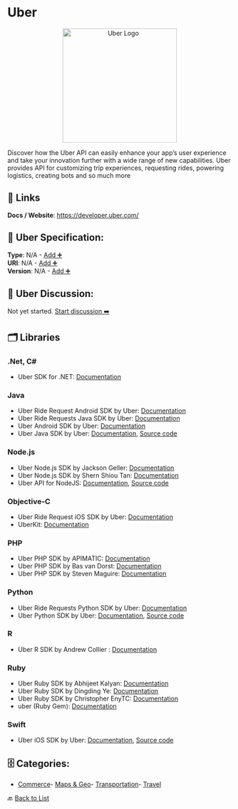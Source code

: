 # Uber
<p align="center">
    <img width="256" src="https://raw.githubusercontent.com/apis-list/apis-list/main/apis/uber/logo_256x256.png" alt="Uber Logo"/>
</p>
Discover how the Uber API can easily enhance your app’s user experience and take your innovation further with a wide range of new capabilities. Uber provides API for customizing trip experiences, requesting rides, powering logistics, creating bots and so much more

##  🔗 Links
**Docs / Website**: https://developer.uber.com/

## 🧬 Uber Specification:
**Type**: N/A - [Add ➕](https://github.com/apis-list/apis-list/edit/main/apis.yaml#L20845)  
**URI**: N/A - [Add ➕](https://github.com/apis-list/apis-list/edit/main/apis.yaml#L20845)  
**Version**: N/A - [Add ➕](https://github.com/apis-list/apis-list/edit/main/apis.yaml#L20845)

## 💬 Uber Discussion:
Not yet started. [Start discussion ➡️](https://github.com/apis-list/apis-list/discussions/new)

## 🗂️ Libraries
### .Net, C#
- Uber SDK for .NET: [Documentation](https://github.com/wadewegner/uber-sdk-for-net)
### Java
- Uber Ride Request Android SDK by Uber: [Documentation](https://github.com/uber/rides-android-sdk)
- Uber Ride Requests Java SDK by Uber: [Documentation](https://github.com/uber/rides-java-sdk/tree/master/sdk)
- Uber Android SDK by Uber: [Documentation](https://developer.uber.com/docs/riders/ride-requests/tutorials/api/android)
- Uber Java SDK by Uber: [Documentation](https://developer.uber.com/docs/riders/ride-requests/tutorials/api/java), [Source code](https://github.com/uber/rides-java-sdk)
### Node.js
- Uber Node.js SDK by Jackson Geller: [Documentation](https://www.npmjs.com/package/uberjs)
- Uber Node.js SDK by Shern Shiou Tan: [Documentation](https://github.com/shernshiou/node-uber)
- Uber API for NodeJS: [Documentation](https://www.npmjs.org/package/uber-api), [Source code](https://github.com/nathanpdaniel/uber-api)
### Objective-C
- Uber Ride Request iOS SDK by Uber: [Documentation](https://github.com/uber/rides-ios-sdk)
- UberKit: [Documentation](https://github.com/sachinkesiraju/UberKit)
### PHP
- Uber PHP SDK by APIMATIC: [Documentation](https://github.com/apimatic/uber-php)
- Uber PHP SDK by Bas van Dorst: [Documentation](https://github.com/basvandorst/UberPHP)
- Uber PHP SDK by Steven Maguire: [Documentation](https://github.com/stevenmaguire/uber-php)
### Python
- Uber Ride Requests Python SDK by Uber: [Documentation](https://github.com/uber/rides-python-sdk/tree/master/example)
- Uber Python SDK by Uber: [Documentation](https://developer.uber.com/docs/riders/ride-requests/tutorials/api/python), [Source code](https://github.com/uber/rides-python-sdk)
### R
- Uber R SDK by Andrew Collier : [Documentation](https://github.com/DataWookie/ubeR)
### Ruby
- Uber Ruby SDK by Abhijeet Kalyan: [Documentation](https://rubygems.org/gems/uber_api/versions/0.1.2)
- Uber Ruby SDK by Dingding Ye: [Documentation](https://github.com/sishen/uber-ruby)
- Uber Ruby SDK by Christopher EnyTC: [Documentation](https://github.com/chrisenytc/uber-sdk)
- uber (Ruby Gem): [Documentation](https://github.com/pageandrew/uber)
### Swift
- Uber iOS SDK by Uber: [Documentation](https://developer.uber.com/docs/riders/ride-requests/tutorials/api/ios), [Source code](https://github.com/uber/rides-ios-sdk)


## 🗄️ Categories:
- [Commerce](https://github.com/apis-list/apis-list#commerce-)- [Maps & Geo](https://github.com/apis-list/apis-list#maps--geo-)- [Transportation](https://github.com/apis-list/apis-list#transportation-)- [Travel](https://github.com/apis-list/apis-list#travel-)

🔙  [Back to List](https://github.com/apis-list/apis-list)
